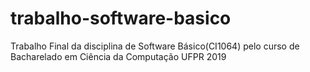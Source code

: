 # trabalho-software-basico
Trabalho Final da disciplina de Software Básico(CI1064) pelo curso de Bacharelado em Ciência da Computação UFPR 2019 
